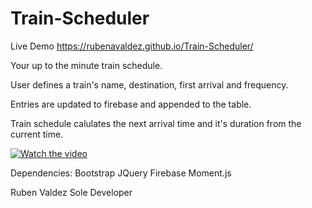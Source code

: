 # Train-Scheduler
Live Demo https://rubenavaldez.github.io/Train-Scheduler/

Your up to the minute train schedule. 

User defines a train's name, destination, first arrival and frequency.

Entries are updated to firebase and appended to the table.

Train schedule calulates the next arrival time and it's duration from the current time.

[![Watch the video](https://img.youtube.com/vi/jBHv3HVBqXc/maxresdefault.jpg)](https://youtu.be/jBHv3HVBqXc)

Dependencies:
    Bootstrap
    JQuery
    Firebase
    Moment.js

Ruben Valdez Sole Developer
